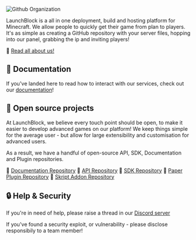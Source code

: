 ![Github Organization](https://github.com/user-attachments/assets/7cb9d17a-83f9-41d1-9349-cae3459e98cb)

LaunchBlock is a all in one deployment, build and hosting platform for Minecraft. We allow people to quickly get their game from plan to players. It's as simple as creating a GitHub repository with your server files, hopping into our panel, grabbing the ip and inviting players!

🔗 [Read all about us!](https://launchblock.gg)

## 📖 Documentation
If you've landed here to read how to interact with our services, check out our [documentation](https://docs.launchblock.gg)!

## 👀 Open source projects
At LaunchBlock, we believe every touch point should be open, to make it easier to develop advanced games on our platform! We keep things simple for the average user - but allow for large extensibility and customisation for advanced users.

As a result, we have a handful of open-source API, SDK, Documentation and Plugin repositories.

🔗 [Documentation Repository](https://github.com/launchblockmc/ui-docs)
🔗 [API Repository](https://github.com/launchblockmc/api)
🔗 [SDK Repository](https://github.com/launchblockmc/sdk-java)
🔗 [Paper Plugin Repository](https://github.com/launchblockmc/plugin-paper)
🔗 [Skript Addon Repository](https://github.com/launchblockmc/plugin-skript)

## 🔒 Help & Security
If you're in need of help, please raise a thread in our [Discord server](https://discord.gg/Dphy5ud27g)

If you've found a security exploit, or vulnerability - please disclose responsibily to a team member!
